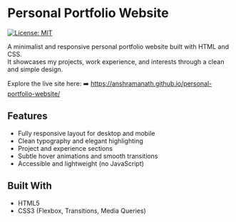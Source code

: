 # Personal Portfolio Website

[![License: MIT](https://img.shields.io/badge/License-MIT-yellow.svg)](LICENSE)

A minimalist and responsive personal portfolio website built with HTML and CSS.  
It showcases my projects, work experience, and interests through a clean and simple design.

Explore the live site here:
➡️ https://anshramanath.github.io/personal-portfolio-website/

## Features

- Fully responsive layout for desktop and mobile
- Clean typography and elegant highlighting
- Project and experience sections
- Subtle hover animations and smooth transitions
- Accessible and lightweight (no JavaScript)

## Built With

- HTML5
- CSS3 (Flexbox, Transitions, Media Queries)
